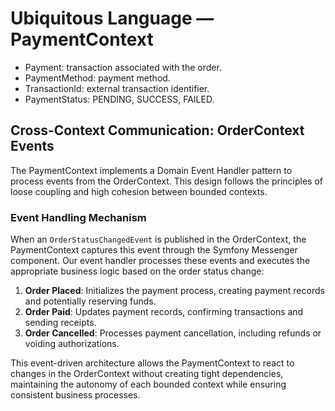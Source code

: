 # Ubiquitous Language — PaymentContext

- Payment: transaction associated with the order.
- PaymentMethod: payment method.
- TransactionId: external transaction identifier.
- PaymentStatus: PENDING, SUCCESS, FAILED.

## Cross-Context Communication: OrderContext Events

The PaymentContext implements a Domain Event Handler pattern to process events from the OrderContext. This design follows the principles of loose coupling and high cohesion between bounded contexts.

### Event Handling Mechanism

When an `OrderStatusChangedEvent` is published in the OrderContext, the PaymentContext captures this event through the Symfony Messenger component. Our event handler processes these events and executes the appropriate business logic based on the order status change:

1. **Order Placed**: Initializes the payment process, creating payment records and potentially reserving funds.
2. **Order Paid**: Updates payment records, confirming transactions and sending receipts.
3. **Order Cancelled**: Processes payment cancellation, including refunds or voiding authorizations.

This event-driven architecture allows the PaymentContext to react to changes in the OrderContext without creating tight dependencies, maintaining the autonomy of each bounded context while ensuring consistent business processes.